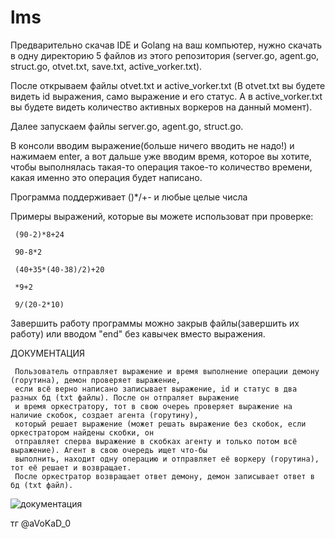 # lms
 Предварительно скачав IDE и Golang на ваш компьютер, нужно скачать в одну директорию 5 файлов из этого репозитория (server.go, agent.go, struct.go, otvet.txt, save.txt, active_vorker.txt).
 
 После открываем файлы otvet.txt и active_vorker.txt (В otvet.txt вы будете видеть id выражения, само выражение и его статус. А в active_vorker.txt вы будете видеть количество активных воркеров на данный момент).
 
 Далее запускаем файлы server.go, agent.go, struct.go.
 
 В консоли вводим выражение(больше ничего вводить не надо!) и нажимаем enter, а вот дальше уже вводим время, которое вы хотите, чтобы выполнялась такая-то операция такое-то количество времени, какая именно это операция будет написано.
 
 Программа поддерживает ()*/+- и любые целые числа
 
 Примеры выражений, которые вы можете использоват при проверке:
 
     (90-2)*8+24
     
     90-8*2
     
     (40+35*(40-38)/2)+20
     
     *9+2
     
     9/(20-2*10)
     
Завершить работу программы можно закрыв файлы(завершить их работу) или вводом "end" без кавычек вместо выражения.
  
ДОКУМЕНТАЦИЯ

     Пользователь отправляет выражение и время выполнение операции демону (горутина), демон проверяет выражение, 
     если всё верно написано записывает выражение, id и статус в два разных бд (txt файлы). После он отпраляет выражение 
     и время оркестратору, тот в свою очереь проверяет выражение на наличие скобок, создает агента (горутину), 
     который решает выражение (может решать выражение без скобок, если оркестратором найдены скобки, он 
     отправляет сперва выражение в скобках агенту и только потом всё выражение). Агент в свою очередь ищет что-бы 
     выполнить, находит одну операцию и отправляет её воркеру (горутина), тот её решает и возвращает. 
     После оркестратор возвращает ответ демону, демон записывает ответ в бд (txt файл).

![документация](https://github.com/aVoKaD-0/lms/assets/139006972/3100791c-c220-48fe-925a-a4c712886bc7)

тг @aVoKaD_0

